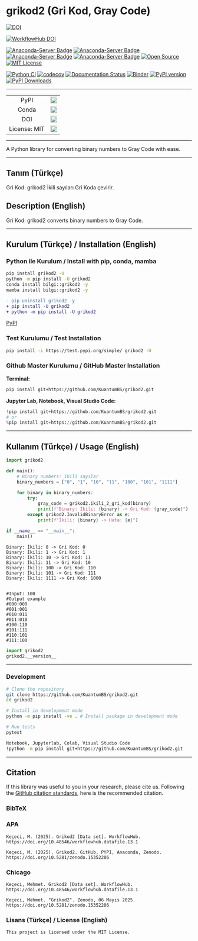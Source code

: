 # grikod2 (Gri Kod, Gray Code)

[![DOI](https://zenodo.org/badge/DOI/10.5281/zenodo.15352206.svg)](https://doi.org/10.5281/zenodo.15352206)

[![WorkflowHub DOI](https://img.shields.io/badge/DOI-10.48546%2Fworkflowhub.datafile.13.1-blue)](https://doi.org/10.48546/workflowhub.datafile.13.1)

[![Anaconda-Server Badge](https://anaconda.org/bilgi/grikod2/badges/version.svg)](https://anaconda.org/bilgi/grikod2)
[![Anaconda-Server Badge](https://anaconda.org/bilgi/grikod2/badges/latest_release_date.svg)](https://anaconda.org/bilgi/grikod2)
[![Anaconda-Server Badge](https://anaconda.org/bilgi/grikod2/badges/platforms.svg)](https://anaconda.org/bilgi/grikod2)
[![Anaconda-Server Badge](https://anaconda.org/bilgi/grikod2/badges/license.svg)](https://anaconda.org/bilgi/grikod2)
[![Open Source](https://img.shields.io/badge/Open%20Source-Open%20Source-brightgreen.svg)](https://opensource.org/)
[![MIT License](https://img.shields.io/badge/License-MIT-yellow.svg)](https://opensource.org/licenses/MIT)

[![Python CI](https://github.com/KuantumBS/grikod2/actions/workflows/python_ci.yml/badge.svg?branch=main)](https://github.com/KuantumBS/grikod2/actions/workflows/python_ci.yml)
[![codecov](https://codecov.io/gh/KuantumBS/grikod2/graph/badge.svg?token=1SDH8E9RAJ)](https://codecov.io/gh/KuantumBS/grikod2)
[![Documentation Status](https://readthedocs.org/projects/grikod2/badge/?version=latest)](https://grikod2.readthedocs.io/en/latest/)
[![Binder](https://terrarium.evidencepub.io/badge_logo.svg)](https://terrarium.evidencepub.io/v2/gh/KuantumBS/grikod2/HEAD)
[![PyPI version](https://badge.fury.io/py/grikod2.svg)](https://badge.fury.io/py/grikod2)
[![PyPI Downloads](https://static.pepy.tech/badge/grikod2)](https://pepy.tech/projects/grikod2)

---

<p align="left">
    <table>
        <tr>
            <td style="text-align: center;">PyPI</td>
            <td style="text-align: center;">
                <a href="https://pypi.org/project/grikod2/">
                    <img src="https://badge.fury.io/py/grikod2.svg" alt="PyPI version" height="18"/>
                </a>
            </td>
        </tr>
        <tr>
            <td style="text-align: center;">Conda</td>
            <td style="text-align: center;">
                <a href="https://anaconda.org/bilgi/grikod2">
                    <img src="https://anaconda.org/bilgi/grikod2/badges/version.svg" alt="conda-forge version" height="18"/>
                </a>
            </td>
        </tr>
        <tr>
            <td style="text-align: center;">DOI</td>
            <td style="text-align: center;">
                <a href="https://doi.org/10.5281/zenodo.15352206">
                    <img src="https://zenodo.org/badge/DOI/10.5281/zenodo.15352206.svg" alt="DOI" height="18"/>
                </a>
            </td>
        </tr>
        <tr>
            <td style="text-align: center;">License: MIT</td>
            <td style="text-align: center;">
                <a href="https://opensource.org/licenses/MIT">
                    <img src="https://img.shields.io/badge/License-MIT-yellow.svg" alt="License" height="18"/>
                </a>
            </td>
        </tr>
    </table>
</p>

---
A Python library for converting binary numbers to Gray Code with ease.

---

## Tanım (Türkçe)
Gri Kod: grikod2 İkili sayıları Gri Koda çevirir.

## Description (English)
Gri Kod: grikod2 converts binary numbers to Gray Code.

---

## Kurulum (Türkçe) / Installation (English)

### Python ile Kurulum / Install with pip, conda, mamba
```bash
pip install grikod2 -U
python -m pip install -U grikod2
conda install bilgi::grikod2 -y
mamba install bilgi::grikod2 -y
```

```diff
- pip uninstall grikod2 -y
+ pip install -U grikod2
+ python -m pip install -U grikod2
```

[PyPI](https://pypi.org/project/grikod2/)

### Test Kurulumu / Test Installation

```bash
pip install -i https://test.pypi.org/simple/ grikod2 -U
```

### Github Master Kurulumu / GitHub Master Installation

**Terminal:**

```bash
pip install git+https://github.com/KuantumBS/grikod2.git
```

**Jupyter Lab, Notebook, Visual Studio Code:**

```python
!pip install git+https://github.com/KuantumBS/grikod2.git
# or
%pip install git+https://github.com/KuantumBS/grikod2.git
```

---

## Kullanım (Türkçe) / Usage (English)

```python
import grikod2

def main():
    # Binary numbers: ikili sayılar
    binary_numbers = ["0", "1", "10", "11", "100", "101", "1111"]

    for binary in binary_numbers:
        try:
            gray_code = grikod2.ikili_2_gri_kod(binary)
            print(f"Binary: İkili: {binary} -> Gri Kod: {gray_code}")
        except grikod2.InvalidBinaryError as e:
            print(f"İkili: {binary} -> Hata: {e}")

if __name__ == "__main__":
    main()
```
```
Binary: İkili: 0 -> Gri Kod: 0
Binary: İkili: 1 -> Gri Kod: 1
Binary: İkili: 10 -> Gri Kod: 11
Binary: İkili: 11 -> Gri Kod: 10
Binary: İkili: 100 -> Gri Kod: 110
Binary: İkili: 101 -> Gri Kod: 111
Binary: İkili: 1111 -> Gri Kod: 1000


#Input: 100
#Output example
#000:000
#001:001
#010:011
#011:010
#100:110
#101:111
#110:101
#111:100
```

```python
import grikod2
grikod2.__version__
```
---

### Development
```bash
# Clone the repository
git clone https://github.com/KuantumBS/grikod2.git
cd grikod2

# Install in development mode
python -m pip install -ve . # Install package in development mode

# Run tests
pytest

Notebook, Jupyterlab, Colab, Visual Studio Code
!python -m pip install git+https://github.com/KuantumBS/grikod2.git
```
---

## Citation

If this library was useful to you in your research, please cite us. Following the [GitHub citation standards](https://docs.github.com/en/github/creating-cloning-and-archiving-repositories/creating-a-repository-on-github/about-citation-files), here is the recommended citation.

### BibTeX


### APA

```
Keçeci, M. (2025). Grikod2 [Data set]. WorkflowHub. https://doi.org/10.48546/workflowhub.datafile.13.1

Keçeci, M. (2025). Grikod2. GitHub, PYPI, Anaconda, Zenodo. https://doi.org/10.5281/zenodo.15352206

```

### Chicago

```
Keçeci, Mehmet. Grikod2 [Data set]. WorkflowHub. https://doi.org/10.48546/workflowhub.datafile.13.1

Keçeci, Mehmet. "Grikod2". Zenodo, 06 Mayıs 2025. https://doi.org/10.5281/zenodo.15352206

```


### Lisans (Türkçe) / License (English)

```
This project is licensed under the MIT License.
```
